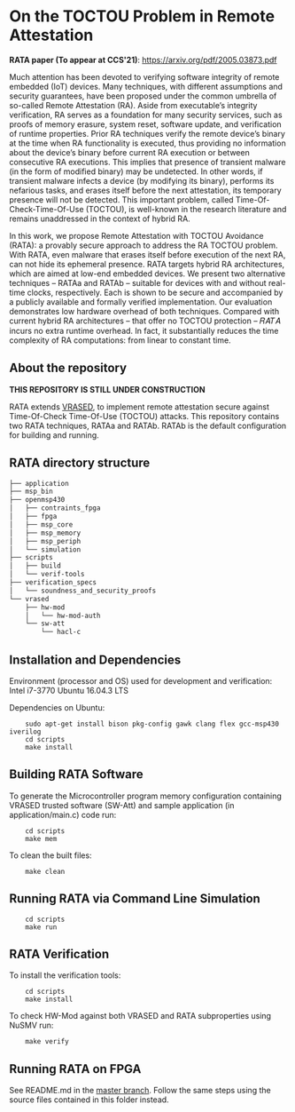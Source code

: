 # On the TOCTOU Problem in Remote Attestation 

**RATA paper (To appear at CCS'21)**: https://arxiv.org/pdf/2005.03873.pdf

Much attention has been devoted to verifying software integrity of remote embedded (IoT) devices. Many techniques, with different assumptions and security guarantees, have been proposed under the common umbrella of so-called Remote Attestation (RA). Aside from executable’s integrity verification, RA serves as a foundation for many security services, such as proofs of memory erasure, system reset, software update, and verification of runtime properties. Prior RA techniques verify the remote device’s binary at the time when RA functionality is executed, thus providing no information about the device’s binary before current RA execution or between consecutive RA executions. This implies that presence of transient malware (in the form of modified binary) may be undetected. In other words, if transient malware infects a device (by modifying its binary), performs its nefarious tasks, and erases itself before the next attestation, its temporary presence will not be detected. This important problem, called Time-Of-Check-Time-Of-Use (TOCTOU), is well-known in the research literature and remains unaddressed in the context of hybrid RA.

In this work, we propose Remote Attestation with TOCTOU Avoidance (RATA): a provably secure approach to address the RA TOCTOU problem. With RATA, even malware that erases itself before execution of the next RA, can not hide its ephemeral presence. RATA targets hybrid RA architectures, which are aimed at low-end embedded devices. We present two alternative techniques – RATAa and RATAb – suitable for devices with and without real-time clocks, respectively. Each is shown to be secure and accompanied by a publicly available and formally verified implementation. Our evaluation demonstrates low hardware overhead of both techniques. Compared with current hybrid RA architectures – that offer no TOCTOU protection – 𝑅𝐴𝑇𝐴 incurs no extra runtime overhead. In fact, it substantially reduces the time complexity of RA computations: from linear to constant time.

## About the repository

**THIS REPOSITORY IS STILL UNDER CONSTRUCTION**

RATA extends [VRASED](https://github.com/sprout-uci/vrased), to implement remote attestation secure against Time-Of-Check Time-Of-Use (TOCTOU) attacks. This repository contains two RATA techniques, RATAa and RATAb. RATAb is the default configuration for building and running.

## RATA directory structure

```bash
├── application
├── msp_bin
├── openmsp430
│   ├── contraints_fpga
│   ├── fpga
│   ├── msp_core
│   ├── msp_memory
│   ├── msp_periph
│   └── simulation
├── scripts
│   ├── build
│   └── verif-tools
├── verification_specs
│   └── soundness_and_security_proofs
└── vrased
	├── hw-mod
	│   └── hw-mod-auth
	└── sw-att
	    └── hacl-c
```

## Installation and Dependencies

Environment (processor and OS) used for development and verification: Intel i7-3770 Ubuntu 16.04.3 LTS

Dependencies on Ubuntu:

        sudo apt-get install bison pkg-config gawk clang flex gcc-msp430 iverilog
        cd scripts
        make install

## Building RATA Software

To generate the Microcontroller program memory configuration containing VRASED trusted software (SW-Att) and sample application (in application/main.c) code run:

        cd scripts
        make mem
        
To clean the built files:

        make clean

## Running RATA via Command Line Simulation

        cd scripts
        make run

## RATA Verification

To install the verification tools:

        cd scripts
        make install

To check HW-Mod against both VRASED and RATA subproperties using NuSMV run:

        make verify


## Running RATA on FPGA

See README.md in the [master branch](https://github.com/sprout-uci/vrased).
Follow the same steps using the source files contained in this folder instead.
